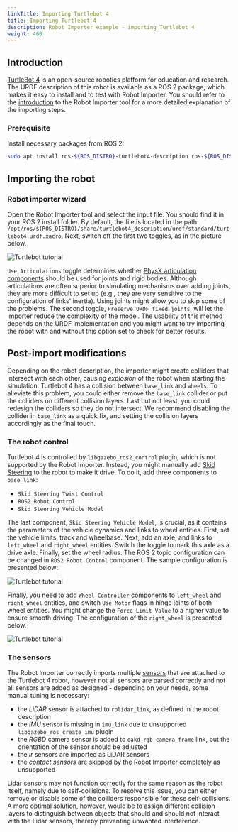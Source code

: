 ```yaml
---
linkTitle: Importing Turtlebot 4
title: Importing Turtlebot 4
description: Robot Importer example - importing Turtlebot 4
weight: 460
---
```


## Introduction

[TurtleBot 4](https://clearpathrobotics.com/turtlebot-4/) is an open-source robotics platform for education and research. The URDF description of this robot is available as a ROS 2 package, which makes it easy to install and to test with Robot Importer. You should refer to the [introduction](./_index.md) to the Robot Importer tool for a more detailed explanation of the importing steps. 

### Prerequisite

Install necessary packages from ROS 2:
```bash 
sudo apt install ros-${ROS_DISTRO}-turtlebot4-description ros-${ROS_DISTRO}-turtlebot4-msgs ros-${ROS_DISTRO}-turtlebot4-navigation ros-${ROS_DISTRO}-turtlebot4-node
```

## Importing the robot

### Robot importer wizard

Open the Robot Importer tool and select the input file. You should find it in your ROS 2 install folder. By default, the file is located in the path: `/opt/ros/${ROS_DISTRO}/share/turtlebot4_description/urdf/standard/turtlebot4.urdf.xacro`. Next, switch off the first two toggles, as in the picture below.

![Turtlebot tutorial](/images/user-guide/gems/ros2/URDF_importer_turtlebot0.png)

`Use Articulations` toggle determines whether [PhysX articulation components](https://nvidia-omniverse.github.io/PhysX/physx/5.1.0/docs/Articulations.html) should be used for joints and rigid bodies. Although articulations are often superior to simulating mechanisms over adding joints, they are more difficult to set up (e.g., they are very sensitive to the configuration of links' inertia). Using joints might allow you to skip some of the problems. The second toggle, `Preserve URDF fixed joints`, will let the importer reduce the complexity of the model. The usability of this method depends on the URDF implementation and you might want to try importing the robot with and without this option set to check for better results.

## Post-import modifications

Depending on the robot description, the importer might create colliders that intersect with each other, causing _explosion_ of the robot when starting the simulation. Turtlebot 4 has a collision between `base_link` and `wheels`. To alleviate this problem, you could either remove the `base_link` collider or put the colliders on different collision layers. Last but not least, you could redesign the colliders so they do not intersect. We recommend disabling the collider in `base_link` as a quick fix, and setting the collision layers accordingly as the final touch.

### The robot control

Turtlebot 4 is controlled by `libgazebo_ros2_control` plugin, which is not supported by the Robot Importer. Instead, you might manually add [Skid Steering](https://www.docs.o3de.org/docs/user-guide/interactivity/robotics/vehicle-dynamics/) to the robot to make it drive. To do it, add three components to `base_link`:
- `Skid Steering Twist Control`
- `ROS2 Robot Control`
- `Skid Steering Vehicle Model`

The last component, `Skid Steering Vehicle Model`, is crucial, as it contains the parameters of the vehicle dynamics and links to wheel entities. First, set the vehicle limits, track and wheelbase. Next, add an axle, and links to `left_wheel` and `right_wheel` entities. Switch the toggle to mark this axle as a drive axle. Finally, set the wheel radius. The ROS 2 topic configuration can be changed in `ROS2 Robot Control` component. The sample configuration is presented below:

![Turtlebot tutorial](/images/user-guide/gems/ros2/URDF_importer_turtlebot1.png)

Finally, you need to add `Wheel Controller` components to `left_wheel` and `right_wheel` entities, and switch `Use Motor` flags in hinge joints of both wheel entities. You might change the `Force Limit Value` to a higher value to ensure smooth driving. The configuration of the `right_wheel` is presented below.

![Turtlebot tutorial](/images/user-guide/gems/ros2/URDF_importer_turtlebot2.png)

### The sensors

The Robot Importer correctly imports multiple [sensors](./sdformat-sensors.md) that are attached to the Turtlebot 4 robot, however not all sensors are parsed correctly and not all sensors are added as designed - depending on your needs, some manual tuning is necessary:
- the _LiDAR_ sensor is attached to `rplidar_link`, as defined in the robot description
- the _IMU_ sensor is missing in `imu_link` due to unsupported `libgazebo_ros_create_imu` plugin
- the _RGBD_ camera sensor is added to `oakd_rgb_camera_frame` link, but the orientation of the sensor should be adjusted
- the _ir_ sensors are imported as LiDAR sensors
- the _contact sensors_ are skipped by the Robot Importer completely as unsupported

Lidar sensors may not function correctly for the same reason as the robot itself, namely due to self-collisions. To resolve this issue, you can either remove or disable some of the colliders responsible for these self-collisions. A more optimal solution, however, would be to assign different collision layers to distinguish between objects that should and should not interact with the Lidar sensors, thereby preventing unwanted interference.
